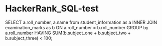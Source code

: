 # HackerRank_SQL-test
SELECT a.roll_number, a.name
from student_information as a
INNER JOIN examination_marks as b
ON a.roll_number = b.roll_number
GROUP by a.roll_number
HAVING SUM(b.subject_one + b.subject_two + b.subject_three) < 100;
